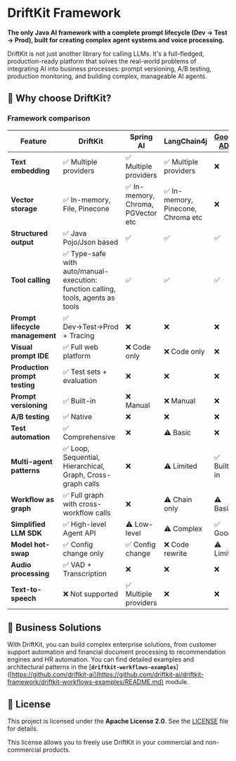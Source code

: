 # DriftKit Framework

**The only Java AI framework with a complete prompt lifecycle (Dev → Test → Prod), built for creating complex agent systems and voice processing.**

DriftKit is not just another library for calling LLMs. It's a full-fledged, production-ready platform that solves the real-world problems of integrating AI into business processes: prompt versioning, A/B testing, production monitoring, and building complex, manageable AI agents.

## 🚀 Why choose DriftKit?

### Framework comparison

| Feature | DriftKit                                                                         | Spring AI                       | LangChain4j                     | [Google ADK](https://github.com/google/adk-java) |
|---------|----------------------------------------------------------------------------------|---------------------------------|---------------------------------|-------------------------------------------------|
| **Text embedding** | ✅ Multiple providers                                                             | ✅ Multiple providers            | ✅ Multiple providers            | ❌                            |
| **Vector storage** | ✅ In-memory, File, Pinecone                                                      | ✅ In-memory, Chroma, PGVector etc | ✅ In-memory, Pinecone, Chroma etc | ❌                                               |
| **Structured output** | ✅ Java Pojo/Json based                                                           | ✅                    | ✅                   | ✅                                               |
| **Tool calling** | ✅ Type-safe with auto/manual-execution: function calling, tools, agents as tools | ✅               | ✅               | ✅                      |
| **Prompt lifecycle management** | ✅ Dev→Test→Prod + Tracing                                                        | ❌                               | ❌                               | ❌                                               |
| **Visual prompt IDE** | ✅ Full web platform                                                              | ❌ Code only                     | ❌ Code only                     | ❌                                               |
| **Production prompt testing** | ✅ Test sets + evaluation                                                         | ❌                               | ❌                               | ❌                                               |
| **Prompt versioning** | ✅ Built-in                                                                       | ❌ Manual                        | ❌ Manual                        | ❌                                               |
| **A/B testing** | ✅ Native                                                                         | ❌                               | ❌                               | ❌                                               |
| **Test automation** | ✅ Comprehensive                                                                  | ❌                               | ⚠️ Basic                        | ❌                                               |
| **Multi-agent patterns** | ✅ Loop, Sequential, Hierarchical, Graph, Cross-graph calls                       | ❌                               | ⚠️ Limited                      | ✅ Built-in                                      |
| **Workflow as graph** | ✅ Full graph with cross-workflow calls                                           | ❌                               | ⚠️ Chain only                   | ⚠️ Basic                                        |
| **Simplified LLM SDK** | ✅ High-level Agent API                                                           | ⚠️ Low-level                    | ⚠️ Complex                      | ✅ Good                                          |
| **Model hot-swap** | ✅ Config change only                                                             | ✅ Config change                 | ❌ Code rewrite                  | ⚠️ Limited                                      |
| **Audio processing** | ✅ VAD + Transcription                                                            | ❌                               | ❌                               | ❌                                               |
| **Text-to-speech** | ❌ Not supported                                                                  | ✅ Multiple providers            | ❌                               | ❌                                               |

## 💼 Business Solutions

With DriftKit, you can build complex enterprise solutions, from customer support automation and financial document processing to recommendation engines and HR automation. You can find detailed examples and architectural patterns in the [**`driftkit-workflows-examples`**]([https://github.com/driftkit-ai](https://github.com/driftkit-ai/driftkit-framework/driftkit-workflows-examples/README.md) module.

## 📄 License

This project is licensed under the **Apache License 2.0**. See the [LICENSE](https://www.google.com/search?q=LICENSE) file for details.

This license allows you to freely use DriftKit in your commercial and non-commercial products.
